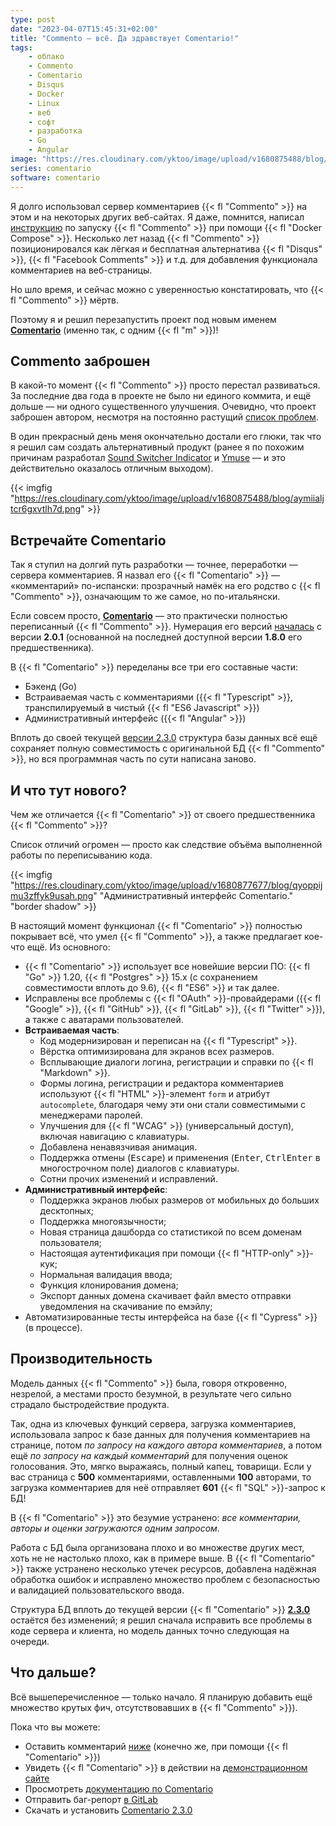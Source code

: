 ```yaml
---
type: post
date: "2023-04-07T15:45:31+02:00"
title: "Commento — всё. Да здравствует Comentario!"
tags:
    - облако
    - Commento
    - Comentario
    - Disqus
    - Docker
    - Linux
    - веб
    - софт
    - разработка
    - Go
    - Angular
image: "https://res.cloudinary.com/yktoo/image/upload/v1680875488/blog/aymiialjtcr6gxvtlh7d.png"
series: comentario
software: comentario
---
```


Я долго использовал сервер комментариев {{< fl "Commento" >}} на этом и на некоторых других веб-сайтах. Я даже, помнится, написал [инструкцию](0350) по запуску {{< fl "Commento" >}} при помощи {{< fl "Docker Compose" >}}. Несколько лет назад {{< fl "Commento" >}} позиционировался как лёгкая и бесплатная альтернатива {{< fl "Disqus" >}}, {{< fl "Facebook Comments" >}} и т.д. для добавления функционала комментариев на веб-страницы.

Но шло время, и сейчас можно с уверенностью констатировать, что {{< fl "Commento" >}} мёртв.

Поэтому я и решил перезапустить проект под новым именем **[Comentario](https://comentario.app/)** (именно так, с одним {{< fl "m" >}})!

<!--more-->

## Commento заброшен

В какой-то момент {{< fl "Commento" >}} просто перестал развиваться. За последние два года в проекте не было ни единого коммита, и ещё дольше — ни одного существенного улучшения. Очевидно, что проект заброшен автором, несмотря на постоянно растущий [список проблем](https://gitlab.com/commento/commento/-/issues).

В один прекрасный день меня окончательно достали его глюки, так что я решил сам создать альтернативный продукт (ранее я по похожим причинам разработал [Sound Switcher Indicator](/software/sound-switcher-indicator) и [Ymuse](/software/ymuse) — и это действительно оказалось отличным выходом).

{{< imgfig "https://res.cloudinary.com/yktoo/image/upload/v1680875488/blog/aymiialjtcr6gxvtlh7d.png" >}}

## Встречайте Comentario

Так я ступил на долгий путь разработки — точнее, переработки — сервера комментариев. Я назвал его {{< fl "Comentario" >}} — «комментарий» по-испански: прозрачный намёк на его родство с {{< fl "Commento" >}}, означающим то же самое, но по-итальянски.

Если совсем просто, **[Comentario](https://comentario.app/)** — это практически полностью переписанный {{< fl "Commento" >}}. Нумерация его версий [началась](https://gitlab.com/comentario/comentario/-/releases) с версии **2.0.1** (основанной на последней доступной версии **1.8.0** его предшественника).

В {{< fl "Comentario" >}} переделаны все три его составные части:

* Бэкенд (Go)
* Встраиваемая часть с комментариями ({{< fl "Typescript" >}}, транспилируемый в чистый {{< fl "ES6 Javascript" >}})
* Административный интерфейс ({{< fl "Angular" >}})

Вплоть до своей текущей [версии 2.3.0](https://gitlab.com/comentario/comentario/-/releases/v2.3.0) структура базы данных всё ещё сохраняет полную совместимость с оригинальной БД {{< fl "Commento" >}}, но вся программная часть по сути написана заново.

## И что тут нового?

Чем же отличается {{< fl "Comentario" >}} от своего предшественника {{< fl "Commento" >}}?

Список отличий огромен — просто как следствие объёма выполненной работы по переписыванию кода.

{{< imgfig "https://res.cloudinary.com/yktoo/image/upload/v1680877677/blog/qyoppijmu3zffyk9usah.png" "Административный интерфейс Comentario." "border shadow" >}}

В настоящий момент функционал {{< fl "Comentario" >}} полностью покрывает всё, что умел {{< fl "Commento" >}}, а также предлагает кое-что ещё. Из основного:

* {{< fl "Comentario" >}} использует все новейшие версии ПО: {{< fl "Go" >}} 1.20, {{< fl "Postgres" >}} 15.x (с сохранением совместимости вплоть до 9.6), {{< fl "ES6" >}} и так далее.
* Исправлены все проблемы с {{< fl "OAuth" >}}-провайдерами ({{< fl "Google" >}}, {{< fl "GitHub" >}}, {{< fl "GitLab" >}}, {{< fl "Twitter" >}}), а также с аватарами пользователей.
* **Встраиваемая часть**:
    * Код модернизирован и переписан на {{< fl "Typescript" >}}.
    * Вёрстка оптимизирована для экранов всех размеров.
    * Всплывающие диалоги логина, регистрации и справки по {{< fl "Markdown" >}}.
    * Формы логина, регистрации и редактора комментариев используют {{< fl "HTML" >}}-элемент `form` и атрибут `autocomplete`, благодаря чему эти они стали совместимыми с менеджерами паролей.
    * Улучшения для {{< fl "WCAG" >}} (универсальный доступ), включая навигацию с клавиатуры.
    * Добавлена ненавязчивая анимация.
    * Поддержка отмены (<kbd>Escape</kbd>) и применения (<kbd>Enter</kbd>, <kbd>Ctrl</kbd><kbd>Enter</kbd> в многострочном поле) диалогов с клавиатуры.
    * Сотни прочих изменений и исправлений.
* **Административный интерфейс**:
    * Поддержка экранов любых размеров от мобильных до больших десктопных;
    * Поддержка многоязычности;
    * Новая страница дашборда со статистикой по всем доменам пользователя;
    * Настоящая аутентификация при помощи {{< fl "HTTP-only" >}}-кук;
    * Нормальная валидация ввода;
    * Функция клонирования домена;
    * Экспорт данных домена скачивает файл вместо отправки уведомления на скачивание по емэйлу;
* Автоматизированные тесты интерфейса на базе {{< fl "Cypress" >}} (в процессе).

## Производительность

Модель данных {{< fl "Commento" >}} была, говоря откровенно, незрелой, а местами просто безумной, в результате чего сильно страдало быстродействие продукта.

Так, одна из ключевых функций сервера, загрузка комментариев, использовала запрос к базе данных для получения комментариев на странице, потом *по запросу на каждого автора комментариев*, а потом ещё *по запросу на каждый комментарий* для получения оценок голосования. Это, мягко выражаясь, полный капец, товарищи. Если у вас страница с **500** комментариями, оставленными **100** авторами, то загрузка комментариев для неё отправляет **601** {{< fl "SQL" >}}-запрос к БД!

В {{< fl "Comentario" >}} это безумие устранено: *все комментарии, авторы и оценки загружаются одним запросом*.

Работа с БД была организована плохо и во множестве других мест, хоть не не настолько плохо, как в примере выше. В {{< fl "Comentario" >}} также устранено несколько утечек ресурсов, добавлена надёжная обработка ошибок и исправлено множество проблем с безопасностью и валидацией пользовательского ввода.

Структура БД вплоть до текущей версии {{< fl "Comentario" >}} [**2.3.0**](https://gitlab.com/comentario/comentario/-/releases/v2.3.0) остаётся без изменений; я решил сначала исправить все проблемы в коде сервера и клиента, но модель данных точно следующая на очереди.

## Что дальше?

Всё вышеперечисленное — только начало. Я планирую добавить ещё множество крутых фич, отсутствовавших в {{< fl "Commento" >}}).

Пока что вы можете:

* Оставить комментарий [ниже](#blog-post-comments) (конечно же, при помощи {{< fl "Comentario" >}})
* Увидеть {{< fl "Comentario" >}} в действии на [демонстрационном сайте](https://demo.comentario.app/)
* Просмотреть [документацию по Comentario](https://docs.comentario.app/)
* Отправить баг-репорт [в GitLab](https://gitlab.com/comentario/comentario)
* Скачать и установить [Comentario 2.3.0](https://gitlab.com/comentario/comentario/-/releases/v2.3.0)
